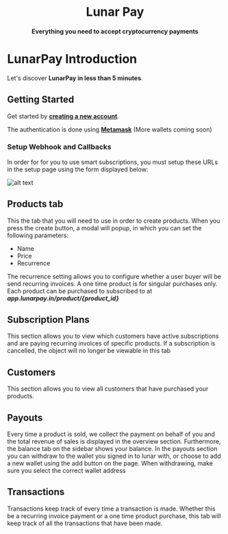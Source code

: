 <h1 align="center">Lunar Pay</h1>
<h4 align="center">Everything you need to accept cryptocurrency payments</h4>

# LunarPay Introduction

Let's discover **LunarPay in less than 5 minutes**.

## Getting Started

Get started by **[creating a new account](http://lunarpay.in)**.

The authentication is done using **[Metamask](https://metamask.io/)** (More wallets coming soon)

### Setup Webhook and Callbacks

In order for for you to use smart subscriptions, you must setup these URLs in the setup page using the form displayed below:

![alt text](../static/img/settings.png "Title")

## Products tab

This the tab that you will need to use in order to create products. When you press the create button, a modal will popup, in which you can set the following parameters:

- Name
- Price
- Recurrence

The recurrence setting allows you to configure whether a user buyer will be send recurring invoices. A one time product is for singular purchases only. Each product can be purchased to subscribed to at **_app.lunarpay.in/product/{product_id}_**

## Subscription Plans

This section allows you to view which customers have active subscriptions and are paying recurring invoices of specific products. If a subscription is cancelled, the object will no longer be viewable in this tab

## Customers

This section allows you to view all customers that have purchased your products.

## Payouts

Every time a product is sold, we collect the payment on behalf of you and the total revenue of sales is displayed in the overview section. Furthermore, the balance tab on the sidebar shows your balance. In the payouts section you can withdraw to the wallet you signed in to lunar with, or choose to add a new wallet using the add button on the page. When withdrawing, make sure you select the correct wallet address

## Transactions

Transactions keep track of every time a transaction is made. Whether this be a recurring invoice payment or a one time product purchase, this tab will keep track of all the transactions that have been made.

